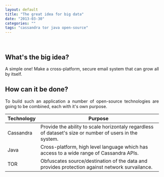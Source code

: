 ```yaml
---
layout: default
title: "The great idea for big data"
date: "2013-03-30"
categories: ""
tags: "cassandra tor java open-source"
---
```


<br/>

<h2>What's the big idea?</h2>
<p class="lead" style="text-align:justify;">
A simple one! Make a cross-platform, secure email system that can grow all by itself.
</p>

<h2>How can it be done?</h2>
<p class="lead" style="text-align:justify;">
To build such an application a number of open-source technologies are going to be combined, each with it's own purpose.
</p>

<table class="table">
  <thead>
    <tr>
      <th>Technology</th>
      <th>Purpose</th>
    </tr>
  </thead>
  <tbody>
    <tr>
      <td>Cassandra</td>
      <td>Provide the ability to scale horizontaly regardless of dataset's size or number of users in the system.</td>
    </tr>
    <tr>
      <td>Java</td>
      <td>Cross-platform, high level language which has access to a wide range of Cassandra APIs.</td>
    </tr>
    <tr>
      <td>TOR</td>
      <td>Obfuscates source/destination of the data and provides protection against network survailance.</td>
    </tr>
  </tbody>
</table>


